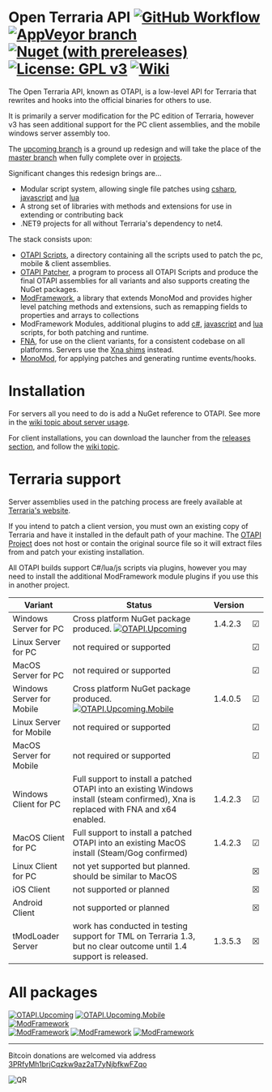 # Open Terraria API [![GitHub Workflow](https://img.shields.io/github/actions/workflow/status/SignatureBeef/Open-Terraria-API/ci.yml?logo=GitHub)](https://github.com/SignatureBeef/Open-Terraria-API/actions) [![AppVeyor branch](https://img.shields.io/appveyor/build/DeathCradle/Open-Terraria-API/upcoming?label=build&logo=appveyor)](https://ci.appveyor.com/project/DeathCradle/open-terraria-api) [![Nuget (with prereleases)](https://img.shields.io/nuget/vpre/OTAPI.Upcoming)](https://nuget.org/packages/OTAPI.Upcoming) [![License: GPL v3](https://img.shields.io/badge/License-GPLv3-blue.svg)](https://www.gnu.org/licenses/gpl-3.0) [![Wiki](https://img.shields.io/static/v1?label=docs&message=wiki&color=blueviolet)](https://github.com/SignatureBeef/Open-Terraria-API/wiki/%5Bupcoming%5D-1.-About)
The Open Terraria API, known as OTAPI, is a low-level API for Terraria that rewrites and hooks into the official binaries for others to use.

It is primarily a server modification for the PC edition of Terraria, however v3 has seen additional support for the PC client assemblies, and the mobile windows server assembly too.

The [upcoming branch](https://github.com/SignatureBeef/Open-Terraria-API/tree/upcoming) is a ground up redesign and will take the place of the [master branch](https://github.com/SignatureBeef/Open-Terraria-API/tree/master) when fully complete over in [projects](https://github.com/SignatureBeef/Open-Terraria-API/projects).

Significant changes this redesign brings are...
* Modular script system, allowing single file patches using [csharp](https://www.nuget.org/packages/ModFramework.Modules.CSharp/), [javascript](https://www.nuget.org/packages/ModFramework.Modules.ClearScript/) and [lua](https://www.nuget.org/packages/ModFramework.Modules.Lua/)
* A strong set of libraries with methods and extensions for use in extending or contributing back
* .NET9 projects for all without Terraria's dependency to net4.

The stack consists upon:
* [OTAPI Scripts](https://github.com/SignatureBeef/Open-Terraria-API/tree/upcoming/OTAPI.Scripts), a directory containing all the scripts used to patch the pc, mobile & client assemblies.
* [OTAPI Patcher](https://github.com/SignatureBeef/Open-Terraria-API/tree/upcoming/OTAPI.Patcher), a program to process all OTAPI Scripts and produce the final OTAPI assemblies for all variants and also supports creating the NuGet packages.
* [ModFramework](https://github.com/SignatureBeef/ModFramework.NET), a library that extends MonoMod and provides higher level patching methods and extensions, such as remapping fields to properties and arrays to collections
* ModFramework Modules, additional plugins to add [c#](https://www.nuget.org/packages/ModFramework.Modules.CSharp/), [javascript](https://www.nuget.org/packages/ModFramework.Modules.ClearScript/) and [lua](https://www.nuget.org/packages/ModFramework.Modules.Lua/) scripts, for both patching and runtime.
* [FNA](https://github.com/FNA-XNA/FNA/), for use on the client variants, for a consistent codebase on all platforms. Servers use the [Xna shims](https://github.com/SignatureBeef/Open-Terraria-API/tree/upcoming/OTAPI.Scripts/Shims/Xna) instead.
* [MonoMod](https://github.com/MonoMod/MonoMod), for applying patches and generating runtime events/hooks.

# Installation
For servers all you need to do is add a NuGet reference to OTAPI. See more in the [wiki topic about server usage](https://github.com/SignatureBeef/Open-Terraria-API/wiki/%5Bupcoming%5D-5.1-Using-OTAPI-Server).

For client installations, you can download the launcher from the [releases section](https://github.com/SignatureBeef/Open-Terraria-API/releases), and follow the [wiki topic](https://github.com/SignatureBeef/Open-Terraria-API/wiki/%5Bupcoming%5D-5.2-Using-OTAPI-Client---Installation).

# Terraria support
Server assemblies used in the patching process are freely available at [Terraria's website](http://terraria.org).

If you intend to patch a client version, you must own an existing copy of Terraria and have it installed in the default path of your machine. The [OTAPI Project](https://github.com/SignatureBeef/Open-Terraria-API/) does not host or contain the original source file so it will extract files from and patch your existing installation.

All OTAPI builds support C#/lua/js scripts via plugins, however you may need to install the additional ModFramework module plugins if you use this in another project.

| Variant | Status | Version | |
| ---- | ---- | ---- | ---- |
| Windows Server for PC | Cross platform NuGet package produced. [![OTAPI.Upcoming](https://img.shields.io/nuget/vpre/OTAPI.Upcoming?label=OTAPI.Upcoming)](https://www.nuget.org/packages/OTAPI.Upcoming/) | 1.4.2.3 | &#x2611; |
| Linux Server for PC | not required or supported | | &#x2611; |
| MacOS Server for PC | not required or supported | | &#x2611; |
| Windows Server for Mobile | Cross platform NuGet package produced. [![OTAPI.Upcoming.Mobile](https://img.shields.io/nuget/vpre/OTAPI.Upcoming.Mobile?label=OTAPI.Upcoming.Mobile)](https://www.nuget.org/packages/OTAPI.Upcoming.Mobile) | 1.4.0.5 | &#x2611; |
| Linux Server for Mobile | not required or supported | | &#x2611; |
| MacOS Server for Mobile | not required or supported | | &#x2611; |
| Windows Client for PC | Full support to install a patched OTAPI into an existing Windows install (steam confirmed), Xna is replaced with FNA and x64 enabled. | 1.4.2.3 | &#x2611; |
| MacOS Client for PC | Full support to install a patched OTAPI into an existing MacOS install (Steam/Gog confirmed) | 1.4.2.3 | &#x2611; |
| Linux Client for PC | not yet supported but planned. should be similar to MacOS |  | &#x2612; |
| iOS Client | not supported or planned |  | &#x2612; |
| Android Client | not supported or planned |  | &#x2612; |
| tModLoader Server | work has conducted in testing support for TML on Terraria 1.3, but no clear outcome until 1.4 support is released. | 1.3.5.3 | &#x2612; |

# All packages

[![OTAPI.Upcoming](https://img.shields.io/nuget/vpre/OTAPI.Upcoming?label=OTAPI.Upcoming)](https://www.nuget.org/packages/OTAPI.Upcoming/)
[![OTAPI.Upcoming.Mobile](https://img.shields.io/nuget/vpre/OTAPI.Upcoming.Mobile?label=OTAPI.Upcoming.Mobile)](https://www.nuget.org/packages/OTAPI.Upcoming.Mobile)
<br/>
[![ModFramework](https://img.shields.io/nuget/vpre/ModFramework?label=ModFramework)](https://www.nuget.org/packages/ModFramework)
<br/>
[![ModFramework](https://img.shields.io/nuget/vpre/ModFramework.Modules.CSharp?label=ModFramework.Modules.CSharp)](https://www.nuget.org/packages/ModFramework.Modules.CSharp)
[![ModFramework](https://img.shields.io/nuget/vpre/ModFramework.Modules.ClearScript?label=ModFramework.Modules.ClearScript)](https://www.nuget.org/packages/ModFramework.Modules.ClearScript)
[![ModFramework](https://img.shields.io/nuget/vpre/ModFramework.Modules.Lua?label=ModFramework.Modules.Lua)](https://www.nuget.org/packages/ModFramework.Modules.Lua)
 
---

Bitcoin donations are welcomed via address [3PRfyMh1brjCqzkw9az2aT7yNjbfkwFZqo](bitcoin:3PRfyMh1brjCqzkw9az2aT7yNjbfkwFZqo)

![QR](./docs/btc_donations.png)
